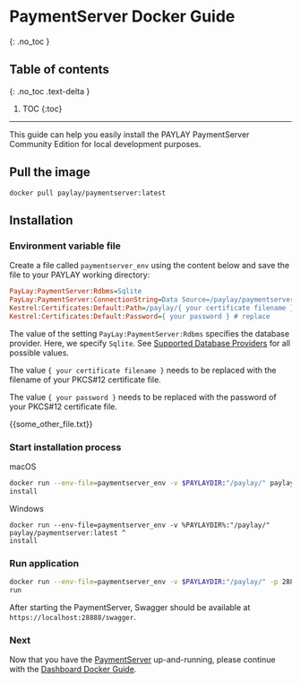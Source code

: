 # PaymentServer Docker Guide
{: .no_toc }

## Table of contents
{: .no_toc .text-delta }

1. TOC
{:toc}

---
This guide can help you easily install the PAYLAY PaymentServer Community Edition for local development purposes.

## Pull the image
~~~
docker pull paylay/paymentserver:latest
~~~

## Installation
### Environment variable file
Create a file called `paymentserver_env` using the content below and save the file to your PAYLAY working directory:
~~~ ini
PayLay:PaymentServer:Rdbms=Sqlite
PayLay:PaymentServer:ConnectionString=Data Source=/paylay/paymentserver.sqlite
Kestrel:Certificates:Default:Path=/paylay/{ your certificate filename } # replace
Kestrel:Certificates:Default:Password={ your password } # replace
~~~
The value of the setting `PayLay:PaymentServer:Rdbms` specifies the database provider. Here, we specify `Sqlite`. See [Supported Database Providers](/paymentserver/supported-database-providers) for all possible values.

The value `{ your certificate filename }` needs to be replaced with the filename of your PKCS#12 certificate file.

The value `{ your password }` needs to be replaced with the password of your PKCS#12 certificate file.

{{some_other_file.txt}}

### Start installation process

macOS
~~~ bash
docker run --env-file=paymentserver_env -v $PAYLAYDIR:"/paylay/" paylay/paymentserver:latest \
install
~~~

Windows
~~~ shell
docker run --env-file=paymentserver_env -v %PAYLAYDIR%:"/paylay/" paylay/paymentserver:latest ^
install
~~~

### Run application
~~~ bash
docker run --env-file=paymentserver_env -v $PAYLAYDIR:"/paylay/" -p 28888:443 paylay/paymentserver:latest \
run
~~~

After starting the PaymentServer, Swagger should be available at `https://localhost:28888/swagger`.

### Next
Now that you have the [PaymentServer](paymentserver/readme.md) up-and-running, please continue with the [Dashboard Docker Guide](dashboard/docker.md).